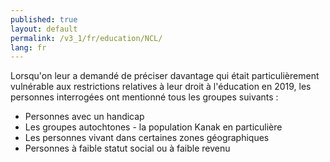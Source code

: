 ```yaml
---
published: true
layout: default
permalink: /v3_1/fr/education/NCL/
lang: fr
---
```

Lorsqu'on leur a demandé de préciser davantage qui était particulièrement vulnérable aux restrictions relatives à leur droit à l'éducation en 2019, les personnes interrogées ont mentionné tous les groupes suivants :

-	Personnes avec un handicap 
-	Les groupes autochtones - la population Kanak en particulière 
-	Les personnes vivant dans certaines zones géographiques 
-	Personnes à faible statut social ou à faible revenu

